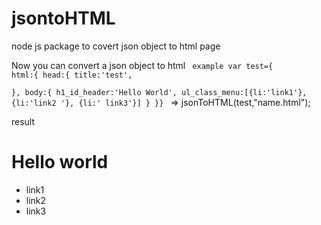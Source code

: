jsontoHTML
==========
node js package to covert json object to html page 

Now you can convert a json object to html 
<code>
example
var test={
	html:{
		head:{
		title:'test',	
	},
	body:{
		h1_id_header:'Hello World',
		ul_class_menu:[{li:'link1'},
		{li:'link2 '},
		{li:' link3'}]	}	}}
</code>
=> jsonToHTML(test,"name.html");

result
<html>
	<head>
		<title>test</title>
	</head>
	<body>
	<h1 id="header">
		Hello world
	</h1>
	<ul class="menu">
		<li>link1</li>
		<li>link2</li>
		<li>link3</li>
	</ul>
	<body>
</html>
